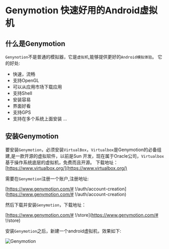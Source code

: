 #  Genymotion 快速好用的Android虚拟机
## 什么是Genymotion
`Genynotion`不是普通的模拟器，它是`虚拟机`,能够提供更好的`Android模拟体验`。
它的好处:
* 快速，流畅
* 支持OpenGL
* 可以从应用市场下载应用
* 支持Shell 
* 安装容易
* 界面好看
* 支持GPS
* 支持在多个系统上面安装
...

## 安装Genymotion
要安装`Genymotion`，必须安装`VirtualBox`，`Virtualbox`是Genymotion的必备组建,是一款开源的虚拟软件，以前是Sun 开发，现在属于Oracle公司，`Virtualbox`基于操作系统底层的虚拟机，免费而且开源。
下载地址：
[https://www.virtualbox.org/](https://www.virtualbox.org/)

需要在`Genymotion`注册一个账户,注册地址:

[https://www.genymotion.com/# !/auth/account-creation](https://www.genymotion.com/# !/auth/account-creation)

然后下载并安装`Genymotion`，下载地址：

[https://www.genymotion.com/# !/store](https://www.genymotion.com/# !/store)

安装`Genymotion`之后，新建一个android虚拟机，效果如下:

![Genymotion](http://upload-images.jianshu.io/upload_images/22188-edb27bd3b5bbe191.png?imageMogr2/auto-orient/strip%7CimageView2/2/w/1240)


